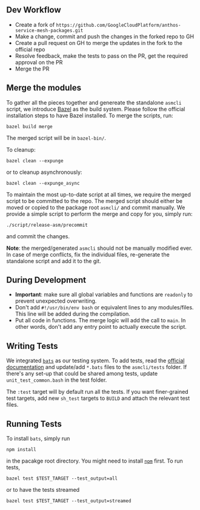 ## Dev Workflow

* Create a fork of `https://github.com/GoogleCloudPlatform/anthos-service-mesh-packages.git`
* Make a change, commit and push the changes in the forked repo to GH
* Create a pull request on GH to merge the updates in the fork to the official repo
* Resolve feedback, make the tests to pass on the PR, get the required approval on the PR
* Merge the PR

## Merge the modules

To gather all the pieces together and genereate the standalone `asmcli` script, we introduce [Bazel](https://www.bazel.build/) as the build system.
Please follow the official installation steps to have Bazel installed.
To merge the scripts, run:
```shell
bazel build merge
```
The merged script will be in `bazel-bin/`.

To cleanup:
```shell
bazel clean --expunge
```
or to cleanup asynchronously:
```shell
bazel clean --expunge_async
```

To maintain the most up-to-date script at all times, we require the merged script to be committed to the repo.
The merged script should either be moved or copied to the package root `asmcli/` and commit manually.
We provide a simple script to perform the merge and copy for you, simply run:
```shell
./script/release-asm/precommit
```
and commit the changes. 

**Note**: the merged/generated `asmcli` should not be manually modified ever. In case of merge conflicts,
fix the individual files, re-generate the standalone script and add it to the git.

## During Development
* **Important**: make sure all global variables and functions are `readonly` to prevent unexpected overwriting.
* Don't add `#!/usr/bin/env bash` or equivalent lines to any modules/files. This line will be added during the compilation.
* Put all code in functions. The merge logic will add the call to `main`. In other words, don't add any entry point to actually
execute the script.


## Writing Tests
We integrated [`bats`](https://github.com/bats-core/bats-core) as our
testing system. To add tests, read the
[official documentation](https://bats-core.readthedocs.io/en/latest/)
and update/add `*.bats` files to the `asmcli/tests` folder.
If there's any set-up that could be shared among tests, update
`unit_test_common.bash` in the test folder.

The `:test` target will by default run all the tests. If you want
finer-grained test targets, add new `sh_test` targets to `BUILD` and
attach the relevant test files.


## Running Tests
To install `bats`, simply run
```shell
npm install
```
in the pacakge root directory. You might need to install [`npm`](https://nodejs.org/en/knowledge/getting-started/npm/what-is-npm/) first.
To run tests,
```shell
bazel test $TEST_TARGET --test_output=all
```
or to have the tests streamed
```shell
bazel test $TEST_TARGET --test_output=streamed
```
